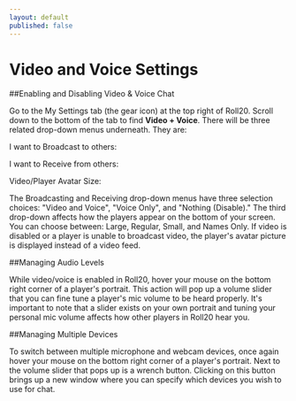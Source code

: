 ```yaml
---
layout: default
published: false
---
```


# Video and Voice Settings

##Enabling and Disabling Video & Voice Chat

Go to the My Settings tab (the gear icon) at the top right of Roll20. Scroll down to the bottom of the tab to find **Video + Voice**. There will be three related drop-down menus underneath. They are:

I want to Broadcast to others:

I want to Receive from others:

Video/Player Avatar Size:

The Broadcasting and Receiving drop-down menus have three selection choices: "Video and Voice", "Voice Only", and "Nothing (Disable)." The third drop-down affects how the players appear on the bottom of your screen. You can choose between: Large, Regular, Small, and Names Only. If video is disabled or a player is unable to broadcast video, the player's avatar picture is displayed instead of a video feed.

##Managing Audio Levels

While video/voice is enabled in Roll20, hover your mouse on the bottom right corner of a player's portrait. This action will pop up a volume slider that you can fine tune a player's mic volume to be heard properly. It's important to note that a slider exists on your own portrait and tuning your personal mic volume affects how other players in Roll20 hear you.

##Managing Multiple Devices

To switch between multiple microphone and webcam devices, once again hover your mouse on the bottom right corner of a player's portrait. Next to the volume slider that pops up is a wrench button. Clicking on this button brings up a new window where you can specify which devices you wish to use for chat.